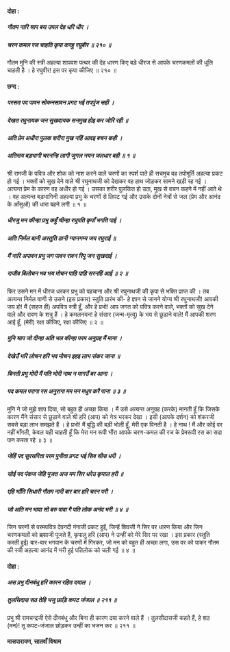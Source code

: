 #### दोहा :

##### गौतम नारि श्राप बस उपल देह धरि धीर ।
##### चरन कमल रज चाहति कृपा करहु रघुबीर ॥ २१० ॥

गौतम मुनि की स्त्री अहल्या शापवश पत्थर की देह धारण किए बड़े धीरज से आपके चरणकमलों की धूलि चाहती है । हे रघुवीर! इस पर कृपा कीजिए ॥ २१० ॥

#### छन्द :

##### परसत पद पावन सोकनसावन प्रगट भई तपपुंज सही ।
##### देखत रघुनायक जन सुखदायक सनमुख होइ कर जोरि रही ॥
##### अति प्रेम अधीरा पुलक शरीरा मुख नहिं आवइ बचन कही ।
##### अतिसय बड़भागी चरनन्हि लागी जुगल नयन जलधार बही ॥ १ ॥

श्री रामजी के पवित्र और शोक को नाश करने वाले चरणों का स्पर्श पाते ही सचमुच वह तपोमूर्ति अहल्या प्रकट हो गई । भक्तों को सुख देने वाले श्री रघुनाथजी को देखकर वह हाथ जोड़कर सामने खड़ी रह गई । अत्यन्त प्रेम के कारण वह अधीर हो गई । उसका शरीर पुलकित हो उठा, मुख से वचन कहने में नहीं आते थे । वह अत्यन्त बड़भागिनी अहल्या प्रभु के चरणों से लिपट गई और उसके दोनों नेत्रों से जल (प्रेम और आनंद के आँसुओं) की धारा बहने लगी ॥ १ ॥

##### धीरजु मन कीन्हा प्रभु कहुँ चीन्हा रघुपति कृपाँ भगति पाई ।
##### अति निर्मल बानी अस्तुति ठानी ग्यानगम्य जय रघुराई ॥
##### मैं नारि अपावन प्रभु जग पावन रावन रिपु जन सुखदाई ।
##### राजीव बिलोचन भव भय मोचन पाहि पाहि सरनहिं आई ॥ २ ॥

फिर उसने मन में धीरज धरकर प्रभु को पहचाना और श्री रघुनाथजी की कृपा से भक्ति प्राप्त की । तब अत्यन्त निर्मल वाणी से उसने (इस प्रकार) स्तुति प्रारंभ की- हे ज्ञान से जानने योग्य श्री रघुनाथजी! आपकी जय हो! मैं (सहज ही) अपवित्र स्त्री हूँ, और हे प्रभो! आप जगत को पवित्र करने वाले, भक्तों को सुख देने वाले और रावण के शत्रु हैं । हे कमलनयन! हे संसार (जन्म-मृत्यु) के भय से छुड़ाने वाले! मैं आपकी शरण आई हूँ, (मेरी) रक्षा कीजिए, रक्षा कीजिए ॥ २ ॥

##### मुनि श्राप जो दीन्हा अति भल कीन्हा परम अनुग्रह मैं माना ।
##### देखेउँ भरि लोचन हरि भव मोचन इहइ लाभ संकर जाना ॥
##### बिनती प्रभु मोरी मैं मति भोरी नाथ न मागउँ बर आना ।
##### पद कमल परागा रस अनुरागा मम मन मधुप करै पाना ॥ ३ ॥

मुनि ने जो मुझे शाप दिया, सो बहुत ही अच्छा किया । मैं उसे अत्यन्त अनुग्रह (करके) मानती हूँ कि जिसके कारण मैंने संसार से छुड़ाने वाले श्री हरि (आप) को नेत्र भरकर देखा । इसी (आपके दर्शन) को शंकरजी सबसे बड़ा लाभ समझते हैं । हे प्रभो! मैं बुद्धि की बड़ी भोली हूँ, मेरी एक विनती है । हे नाथ ! मैं और कोई वर नहीं माँगती, केवल यही चाहती हूँ कि मेरा मन रूपी भौंरा आपके चरण-कमल की रज के प्रेमरूपी रस का सदा पान करता रहे ॥ ३ ॥

##### जेहिं पद सुरसरिता परम पुनीता प्रगट भई सिव सीस धरी ।
##### सोई पद पंकज जेहि पूजत अज मम सिर धरेउ कृपाल हरी ॥
##### एहि भाँति सिधारी गौतम नारी बार बार हरि चरन परी ।
##### जो अति मन भावा सो बरु पावा गै पति लोक अनंद भरी ॥ ४ ॥

जिन चरणों से परमपवित्र देवनदी गंगाजी प्रकट हुईं, जिन्हें शिवजी ने सिर पर धारण किया और जिन चरणकमलों को ब्रह्माजी पूजते हैं, कृपालु हरि (आप) ने उन्हीं को मेरे सिर पर रखा । इस प्रकार (स्तुति करती हुई) बार-बार भगवान के चरणों में गिरकर, जो मन को बहुत ही अच्छा लगा, उस वर को पाकर गौतम की स्त्री अहल्या आनंद में भरी हुई पतिलोक को चली गई ॥ ४ ॥

#### दोहा :

##### अस प्रभु दीनबंधु हरि कारन रहित दयाल ।
##### तुलसिदास सठ तेहि भजु छाड़ि कपट जंजाल ॥ २११ ॥

प्रभु श्री रामचन्द्रजी ऐसे दीनबंधु और बिना ही कारण दया करने वाले हैं । तुलसीदासजी कहते हैं, हे शठ (मन)! तू कपट-जंजाल छोड़कर उन्हीं का भजन कर ॥ २११ ॥

#### मासपारायण, सातवाँ विश्राम